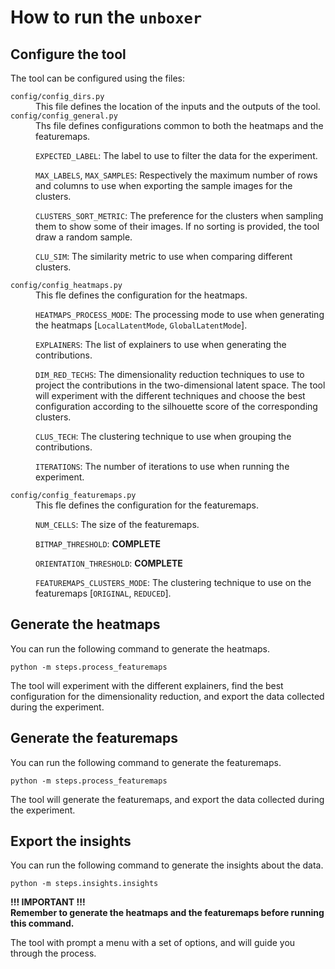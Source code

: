 # How to run the `unboxer`

## Configure the tool

The tool can be configured using the files:

<dl>
    <code>config/config_dirs.py</code>
    <dd>
This file defines the location of the inputs and the outputs of the tool.
</dd>
    <code>config/config_general.py</code>
    <dd>
Ths file defines configurations common to both the heatmaps and the featuremaps.

<code>EXPECTED_LABEL</code>: The label to use to filter the data for the experiment.

<code>MAX_LABELS</code>, <code>MAX_SAMPLES</code>: Respectively the maximum number of rows and columns to use when
exporting the sample images for the clusters.

<code>CLUSTERS_SORT_METRIC</code>: The preference for the clusters when sampling them to show some of their images. If
no sorting is provided, the tool draw a random sample.

<code>CLU_SIM</code>: The similarity metric to use when comparing different clusters.
</dd>
    <code>config/config_heatmaps.py</code>
    <dd>
This fle defines the configuration for the heatmaps.

<code>HEATMAPS_PROCESS_MODE</code>: The processing mode to use when generating the
heatmaps [`LocalLatentMode`, `GlobalLatentMode`].

<code>EXPLAINERS</code>: The list of explainers to use when generating the contributions.

<code>DIM_RED_TECHS</code>: The dimensionality reduction techniques to use to project the contributions in the
two-dimensional latent space. The tool will experiment with the different techniques and choose the best configuration
according to the silhouette score of the corresponding clusters.

<code>CLUS_TECH</code>: The clustering technique to use when grouping the contributions.

<code>ITERATIONS</code>: The number of iterations to use when running the experiment.
</dd>
<code>config/config_featuremaps.py</code>
<dd>
This fle defines the configuration for the featuremaps.

<code>NUM_CELLS</code>: The size of the featuremaps.

<code>BITMAP_THRESHOLD</code>: <strong>COMPLETE</strong>

<code>ORIENTATION_THRESHOLD</code>: <strong>COMPLETE</strong>

<code>FEATUREMAPS_CLUSTERS_MODE</code>: The clustering technique to use on the featuremaps [`ORIGINAL`, `REDUCED`].
</dd>
</dl>

## Generate the heatmaps

You can run the following command to generate the heatmaps.

```commandline
python -m steps.process_featuremaps
```

The tool will experiment with the different explainers, find the best configuration for the dimensionality reduction,
and export the data collected during the experiment.

## Generate the featuremaps

You can run the following command to generate the featuremaps.

```commandline
python -m steps.process_featuremaps
```

The tool will generate the featuremaps, and export the data collected during the experiment.

## Export the insights

You can run the following command to generate the insights about the data.

```commandline
python -m steps.insights.insights
```

**!!! IMPORTANT !!!**<br>
**Remember to generate the heatmaps and the featuremaps before running this command.**

The tool with prompt a menu with a set of options, and will guide you through the process.
